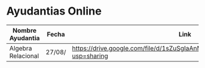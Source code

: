# Ayudantias Online

| Nombre Ayudantia | Fecha | Link |
|--------------|-------|------|
|Algebra Relacional  |27/08/ |https://drive.google.com/file/d/1sZuSgIaAnM43PmZoixrATPRruchiLuDV/view?usp=sharing|

